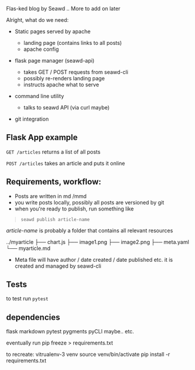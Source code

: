 Flas-ked blog by Seawd
..
More to add on later


Alright, what do we need:

- Static pages served by apache
    - landing page (contains links to all posts)
    - apache config

- flask page manager (seawd-api) 
    - takes GET / POST requests from seawd-cli
    - possibly re-renders landing page
    - instructs apache what to serve 

- command line utility
    - talks to seawd API (via curl maybe) 

- git integration

## Flask App example

`GET /articles` returns a list of all posts

`POST /articles` takes an article and puts it online


## Requirements, workflow:

- Posts are written in md /mmd
- you write posts locally, possibly all posts are versioned by git
- when you're ready to publish, run something like

> `seawd publish article-name`

_article-name_ is probably a folder that contains all relevant resources


../myarticle
├── chart.js
├── image1.png
├── image2.png
├── meta.yaml
└── myarticle.md


- Meta file will have author / date created / date published etc. it is created and managed by seawd-cli




## Tests

to test run `pytest`



## dependencies 

flask markdown pytest pygments pyCLI maybe.. etc.

eventually run
pip freeze > requirements.txt

to recreate:
vitrualenv-3 venv
source venv/bin/activate
pip install -r requirements.txt
